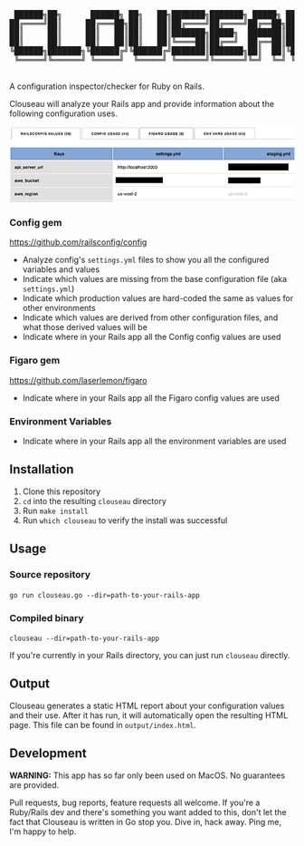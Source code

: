 <pre>
 ██████╗██╗      ██████╗ ██╗   ██╗███████╗███████╗ █████╗ ██╗   ██╗
██╔════╝██║     ██╔═══██╗██║   ██║██╔════╝██╔════╝██╔══██╗██║   ██║
██║     ██║     ██║   ██║██║   ██║███████╗█████╗  ███████║██║   ██║
██║     ██║     ██║   ██║██║   ██║╚════██║██╔══╝  ██╔══██║██║   ██║
╚██████╗███████╗╚██████╔╝╚██████╔╝███████║███████╗██║  ██║╚██████╔╝
 ╚═════╝╚══════╝ ╚═════╝  ╚═════╝ ╚══════╝╚══════╝╚═╝  ╚═╝ ╚═════╝ 
                                                                   
</pre>

A configuration inspector/checker for Ruby on Rails. 

Clouseau will analyze your Rails app and provide information about the following configuration uses.

<img src="./images/clouseau_ui.png" alt="clouseau ui example" />

### Config gem
https://github.com/railsconfig/config

* Analyze config's `settings.yml` files to show you all the configured variables and values
* Indicate which values are missing from the base configuration file (aka `settings.yml`)
* Indicate which production values are hard-coded the same as values for other environments
* Indicate which values are derived from other configuration files, and what those derived values will be
* Indicate where in your Rails app all the Config config values are used

### Figaro gem
https://github.com/laserlemon/figaro

* Indicate where in your Rails app all the Figaro config values are used

### Environment Variables

* Indicate where in your Rails app all the environment variables are used

## Installation

1. Clone this repository
2. `cd` into the resulting `clouseau` directory
3. Run `make install`
4. Run `which clouseau` to verify the install was successful

## Usage

### Source repository

`go run clouseau.go --dir=path-to-your-rails-app`

### Compiled binary

`clouseau --dir=path-to-your-rails-app`

If you're currently in your Rails directory, you can just run `clouseau` directly.

## Output

Clouseau generates a static HTML report about your configuration values and their use. After it has run, it will automatically open the resulting HTML page. This file can be found in `output/index.html`.

## Development

**WARNING:** This app has so far only been used on MacOS. No guarantees are provided.

Pull requests, bug reports, feature requests all welcome. If you're a Ruby/Rails dev and there's something you want added to this, don't let the fact that Clouseau is written in Go stop you. Dive in, hack away. Ping me, I'm happy to help.